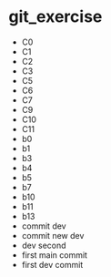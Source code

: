 # git_exercise
- C0
- C1
- C2
- C3
- C5
- C6
- C7
- C9
- C10
- C11
- b0
- b1
- b3
- b4
- b5
- b7
- b10
- b11
- b13
- commit dev
- commit new dev
- dev second
- first main commit
- first dev commit